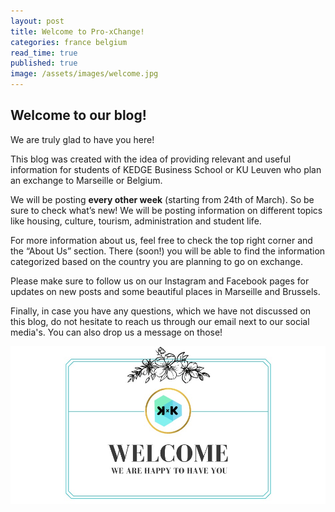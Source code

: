 ```yaml
---
layout: post
title: Welcome to Pro-xChange!
categories: france belgium
read_time: true
published: true
image: /assets/images/welcome.jpg
---
```

## Welcome to our blog!

We are truly glad to have you here!

This blog was created with the idea of providing relevant and useful information for students of KEDGE Business School or KU Leuven who plan an exchange to Marseille or Belgium.

We will be posting **every other week** (starting from 24th of March). So be sure to check what’s new! We will be posting information on different topics like housing, culture, tourism, administration and student life.

For more information about us, feel free to check the top right corner and the “About Us” section. There (soon!) you will be able to find the information categorized based on the country you are planning to go on exchange.

Please make sure to follow us on our Instagram and Facebook pages for updates on new posts and some beautiful places in Marseille and Brussels.

Finally, in case you have any questions, which we have not discussed on this blog, do not hesitate to reach us through our email next to our social media's. You can also drop us a message on those!


![Welcome image](/assets/images/welcome.jpg)
